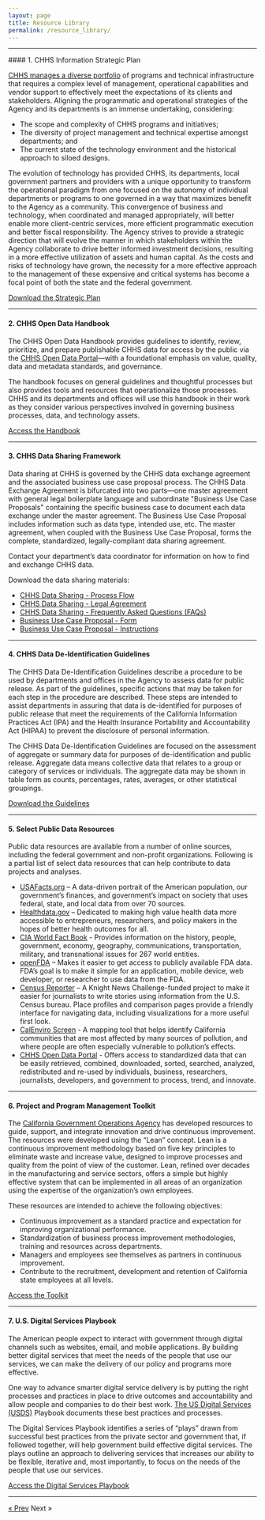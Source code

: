 ```yaml
---
layout: page
title: Resource Library
permalink: /resource_library/
---
```



<hr>
#### 1. CHHS Information Strategic Plan

[CHHS manages a diverse portfolio](http://www.chhs.ca.gov/Pages/Home.aspx "CHHS.ca.gov") of programs and technical infrastructure that requires a complex level of management, operational capabilities and vendor support to effectively meet the expectations of its clients and stakeholders. Aligning the programmatic and operational strategies of the Agency and its departments is an immense undertaking, considering: 

* The scope and complexity of CHHS programs and initiatives; 
* The diversity of project management and technical expertise amongst departments; and 
* The current state of the technology environment and the historical approach to siloed designs. 

The evolution of technology has provided CHHS, its departments, local government partners and providers with a unique opportunity to transform the operational paradigm from one focused on the autonomy of individual departments or programs to one governed in a way that maximizes benefit to the Agency as a community. This convergence of business and technology, when coordinated and managed appropriately, will better enable more client-centric services, more efficient programmatic execution and better fiscal responsibility. The Agency strives to provide a strategic direction that will evolve the manner in which stakeholders within the Agency collaborate to drive better informed investment decisions, resulting in a more effective utilization of assets and human capital. As the costs and risks of technology have grown, the necessity for a more effective approach to the management of these expensive and critical systems has become a focal point of both the state and the federal government. 

[Download the Strategic Plan](https://github.com/chhsdata/dataplaybook/raw/gh-pages/documents/CHHS%20Information%20Strategic%20Plan%202016.pdf "CHHS Information Strategic Plan")

<hr>

#### 2. CHHS Open Data Handbook

The CHHS Open Data Handbook provides guidelines to identify, review, prioritize, and prepare publishable CHHS data for access by the public via the [CHHS Open Data Portal](https://data.chhs.ca.gov "CHHS Open Data Portal")—with a foundational emphasis on value, quality, data and metadata standards, and governance.

The handbook focuses on general guidelines and thoughtful processes but also provides tools and resources that operationalize those processes. CHHS and its departments and offices will use this handbook in their work as they consider various perspectives involved in governing business processes, data, and technology assets.


[Access the Handbook](https://chhsdata.github.io/opendatahandbook "CHHS Open Data Handbook")

<hr>

#### 3. CHHS Data Sharing Framework

Data sharing at CHHS is governed by the CHHS data exchange agreement and the associated business use case proposal process. The CHHS Data Exchange Agreement is bifurcated into two parts—one master agreement with general legal boilerplate language and subordinate "Business Use Case Proposals" containing the specific business case to document each data exchange under the master agreement. The Business Use Case Proposal includes information such as data type, intended use, etc. The master agreement, when coupled with the Business Use Case Proposal, forms the complete, standardized, legally-compliant data sharing agreement.

Contact your department’s data coordinator for information on how to find and exchange CHHS data.

Download the data sharing materials:

* [CHHS Data Sharing - Process Flow](https://github.com/chhsdata/dataplaybook/raw/gh-pages/documents/datasharing/CHHS%20Data%20Sharing%20-%20Process%20Flow.pdf "CHHS Data Sharing - Process Flow")
* [CHHS Data Sharing - Legal Agreement](https://github.com/chhsdata/dataplaybook/raw/gh-pages/documents/datasharing/CHHS%20Data%20Sharing%20-%20Legal%20Agreement.pdf "CHHS Data Sharing - Legal Agreement")
* [CHHS Data Sharing - Frequently Asked Questions (FAQs)](https://github.com/chhsdata/dataplaybook/raw/gh-pages/documents/datasharing/CHHS%20Data%20Sharing%20-%20FAQs.pdf "CHHS Data Sharing - Frequently Asked Questions (FAQs)")
* [Business Use Case Proposal - Form](https://github.com/chhsdata/dataplaybook/raw/gh-pages/documents/datasharing/Business%20Use%20Case%20Proposal%20-%20Form.docx "Business Use Case Proposal - Form")
* [Business Use Case Proposal - Instructions](https://github.com/chhsdata/dataplaybook/raw/gh-pages/documents/datasharing/Business%20Use%20Case%20Proposal%20-%20Instructions.pdf "Business Use Case Proposal - Instructions")

<hr>

#### 4. CHHS Data De-Identification Guidelines

The CHHS Data De-Identification Guidelines describe a procedure to be used by departments and offices in the Agency to assess data for public release. As part of the guidelines, specific actions that may be taken for each step in the procedure are described. These steps are intended to assist departments in assuring that data is de-identified for purposes of public release that meet the requirements of the California Information Practices Act (IPA) and the Health Insurance Portability and Accountability Act (HIPAA) to prevent the disclosure of personal information.

The CHHS Data De-Identification Guidelines are focused on the assessment of aggregate or summary data for purposes of de-identification and public release. Aggregate data means collective data that relates to a group or category of services or individuals. The aggregate data may be shown in table form as counts, percentages, rates, averages, or other statistical groupings.

[Download the Guidelines](https://github.com/chhsdata/dataplaybook/raw/gh-pages/documents/CHHS-DDG-V1.0-092316.pdf "CHHS Data De-Identification Guidelines")

<hr>

#### 5. Select Public Data Resources

Public data resources are available from a number of online sources, including the federal government and non-profit organizations. Following is a partial list of select data resources that can help contribute to data projects and analyses.

* [USAFacts.org](http://usafacts.org/ "USAFacts.org") – A data-driven portrait of the American population, our government’s finances, and government’s impact on society that uses federal, state, and local data from over 70 sources.
* [Healthdata.gov](https://www.healthdata.gov/ "Healthdata.gov") – Dedicated to making high value health data more accessible to entrepreneurs, researchers, and policy makers in the hopes of better health outcomes for all.
* [CIA World Fact Book](https://www.cia.gov/library/publications/the-world-factbook/ "CIA World Fact Book") - Provides information on the history, people, government, economy, geography, communications, transportation, military, and transnational issues for 267 world entities.
* [openFDA](https://open.fda.gov/ "openFDA") – Makes it easier to get access to publicly available FDA data. FDA’s goal is to make it simple for an application, mobile device, web developer, or researcher to use data from the FDA.
* [Census Reporter](https://censusreporter.org/ "Census Reporter") – A Knight News Challenge-funded project to make it easier for journalists to write stories using information from the U.S. Census bureau. Place profiles and comparison pages provide a friendly interface for navigating data, including visualizations for a more useful first look.
* [CalEnviro Screen](https://oehha.ca.gov/calenviroscreen "CalEnviro Screen") - A mapping tool that helps identify California communities that are most affected by many sources of pollution, and where people are often especially vulnerable to pollution’s effects.
* [CHHS Open Data Portal](https://data.chhs.ca.gov/ "CHHS Open Data Portal") - Offers access to standardized data that can be easily retrieved, combined, downloaded, sorted, searched, analyzed, redistributed and re-used by individuals, business, researchers, journalists, developers, and government to process, trend, and innovate.

<hr>

#### 6. Project and Program Management Toolkit

The [California Government Operations Agency](https://www.govops.ca.gov/departments/ "California Government Operations Agency") has developed resources to guide, support, and integrate innovation and drive continuous improvement. The resources were developed using the “Lean” concept. Lean is a continuous improvement methodology based on five key principles to eliminate waste and increase value, designed to improve processes and quality from the point of view of the customer. Lean, refined over decades in the manufacturing and service sectors, offers a simple but highly effective system that can be implemented in all areas of an organization using the expertise of the organization’s own employees. 

These resources are intended to achieve the following objectives:

* Continuous improvement as a standard practice and expectation for improving organizational performance.
* Standardization of business process improvement methodologies, training and resources across departments.
* Managers and employees see themselves as partners in continuous improvement.
* Contribute to the recruitment, development and retention of California state employees at all levels.

[Access the Toolkit](https://www.govops.ca.gov/eureka/opendatahandbook "Project and Program Management Toolkit")

<hr>

#### 7. U.S. Digital Services Playbook

The American people expect to interact with government through digital channels such as websites, email, and mobile applications. By building better digital services that meet the needs of the people that use our services, we can make the delivery of our policy and programs more effective.

One way to advance smarter digital service delivery is by putting the right processes and practices in place to drive outcomes and accountability and allow people and companies to do their best work. [The US Digital Services (USDS)](https://www.usds.gov/ "United States Digital Service") Playbook documents these best practices and processes.

The Digital Services Playbook identifies a series of “plays” drawn from successful best practices from the private sector and government that, if followed together, will help government build effective digital services. The plays outline an approach to delivering services that increases our ability to be flexible, iterative and, most importantly, to focus on the needs of the people that use our services.

[Access the Digital Services Playbook](https://playbook.cio.gov/ "U.S. Digital Services Playbook")

<hr>

<!-- Pagination -->
<div class="pagination">
  <a class="pagination-item older" href="{{ site.baseurl }}/action_items">&laquo; Prev</a>
  <span class="pagination-item newer">Next &raquo;</span>
</div>
